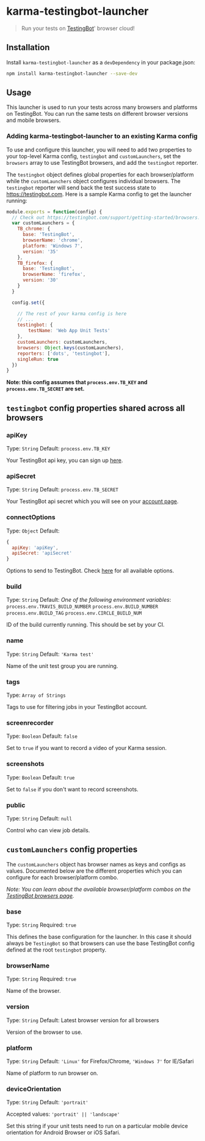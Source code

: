 # karma-testingbot-launcher

> Run your tests on [TestingBot](https://testingbot.com/)' browser cloud!


## Installation

Install `karma-testingbot-launcher` as a `devDependency` in your package.json:

```bash
npm install karma-testingbot-launcher --save-dev
```

## Usage

This launcher is used to run your tests across many browsers and platforms on TestingBot. You can run the same tests on different browser versions and mobile browsers.

### Adding karma-testingbot-launcher to an existing Karma config

To use and configure this launcher, you will need to add two properties to your top-level Karma config, `testingbot` and `customLaunchers`, set the `browsers` array to use TestingBot browsers, and add the `testingbot` reporter.

The `testingbot` object defines global properties for each browser/platform while the `customLaunchers` object configures individual browsers. The `testingbot` reporter will send back the test success state to https://testingbot.com. Here is a sample Karma config to get the launcher running:

```js
module.exports = function(config) {
  // Check out https://testingbot.com/support/getting-started/browsers.html for all browser possibilities
  var customLaunchers = {
    TB_chrome: {
      base: 'TestingBot',
      browserName: 'chrome',
      platform: 'Windows 7',
      version: '35'
    },
    TB_firefox: {
      base: 'TestingBot',
      browserName: 'firefox',
      version: '30'
    }
  }

  config.set({

    // The rest of your karma config is here
    // ...
    testingbot: {
        testName: 'Web App Unit Tests'
    },
    customLaunchers: customLaunchers,
    browsers: Object.keys(customLaunchers),
    reporters: ['dots', 'testingbot'],
    singleRun: true
  })
}
```

**Note: this config assumes that `process.env.TB_KEY` and `process.env.TB_SECRET` are set.**

## `testingbot` config properties shared across all browsers

### apiKey
Type: `String`
Default: `process.env.TB_KEY`

Your TestingBot api key, you can sign up [here](https://testingbot.com/users/sign_up).

### apiSecret
Type: `String`
Default: `process.env.TB_SECRET`

Your TestingBot api secret which you will see on your [account page](https://testingbot.com/members).

### connectOptions
Type: `Object`
Default:
```js
{
  apiKey: 'apiKey',
  apiSecret: 'apiSecret'
}
```

Options to send to TestingBot. Check [here](https://testingbot.com/support/other/test-options) for all available options.

### build
Type: `String`
Default: *One of the following environment variables*:
`process.env.TRAVIS_BUILD_NUMBER`
`process.env.BUILD_NUMBER`
`process.env.BUILD_TAG`
`process.env.CIRCLE_BUILD_NUM`

ID of the build currently running. This should be set by your CI.

### name
Type: `String`
Default: `'Karma test'`

Name of the unit test group you are running.

### tags
Type: `Array of Strings`

Tags to use for filtering jobs in your TestingBot account.

### screenrecorder
Type: `Boolean`
Default: `false`

Set to `true` if you want to record a video of your Karma session.

### screenshots
Type: `Boolean`
Default: `true`

Set to `false` if you don't want to record screenshots.

### public
Type: `String`
Default: `null`

Control who can view job details.

## `customLaunchers` config properties

The `customLaunchers` object has browser names as keys and configs as values. Documented below are the different properties which you can configure for each browser/platform combo.

*Note: You can learn about the available browser/platform combos on the [TestingBot browsers page](https://testingbot.com/support/getting-started/browsers.html).*

### base
Type: `String`
Required: `true`

This defines the base configuration for the launcher. In this case it should always be `TestingBot` so that browsers can use the base TestingBot config defined at the root `testingbot` property.

### browserName
Type: `String`
Required: `true`

Name of the browser.

### version
Type: `String`
Default: Latest browser version for all browsers

Version of the browser to use.

### platform
Type: `String`
Default: `'Linux'` for Firefox/Chrome, `'Windows 7'` for IE/Safari

Name of platform to run browser on.

### deviceOrientation
Type: `String`
Default: `'portrait'`

Accepted values: `'portrait' || 'landscape'`

Set this string if your unit tests need to run on a particular mobile device orientation for Android Browser or iOS Safari.
